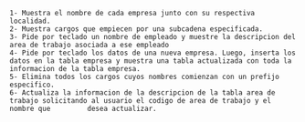 	1- Muestra el nombre de cada empresa junto con su respectiva localidad.
	2- Muestra cargos que empiecen por una subcadena especificada.
	3- Pide por teclado un nombre de empleado y muestre la descripcion del area de trabajo asociada a ese empleado 	
	4- Pide por teclado los datos de una nueva empresa. Luego, inserta los datos en la tabla empresa y muestra una tabla actualizada con toda la          informacion de la tabla empresa.
	5- Elimina todos los cargos cuyos nombres comienzan con un prefijo especifico.
	6- Actualiza la informacion de la descripcion de la tabla area de trabajo solicitando al usuario el codigo de area de trabajo y el nombre que         desea actualizar.



